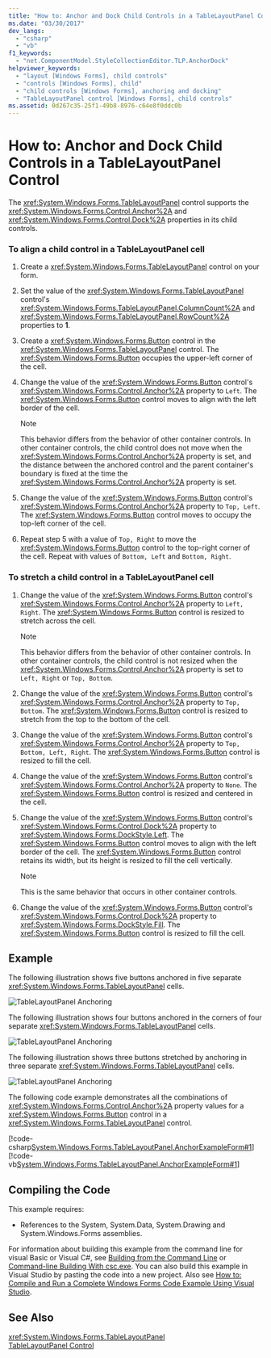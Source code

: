 ```yaml
---
title: "How to: Anchor and Dock Child Controls in a TableLayoutPanel Control"
ms.date: "03/30/2017"
dev_langs: 
  - "csharp"
  - "vb"
f1_keywords: 
  - "net.ComponentModel.StyleCollectionEditor.TLP.AnchorDock"
helpviewer_keywords: 
  - "layout [Windows Forms], child controls"
  - "controls [Windows Forms], child"
  - "child controls [Windows Forms], anchoring and docking"
  - "TableLayoutPanel control [Windows Forms], child controls"
ms.assetid: 0d267c35-25f1-49b8-8976-c64e8f0ddc0b
---
```

# How to: Anchor and Dock Child Controls in a TableLayoutPanel Control
The <xref:System.Windows.Forms.TableLayoutPanel> control supports the <xref:System.Windows.Forms.Control.Anchor%2A> and <xref:System.Windows.Forms.Control.Dock%2A> properties in its child controls.  
  
### To align a child control in a TableLayoutPanel cell  
  
1.  Create a <xref:System.Windows.Forms.TableLayoutPanel> control on your form.  
  
2.  Set the value of the <xref:System.Windows.Forms.TableLayoutPanel> control's <xref:System.Windows.Forms.TableLayoutPanel.ColumnCount%2A> and <xref:System.Windows.Forms.TableLayoutPanel.RowCount%2A> properties to **1**.  
  
3.  Create a <xref:System.Windows.Forms.Button> control in the <xref:System.Windows.Forms.TableLayoutPanel> control. The <xref:System.Windows.Forms.Button> occupies the upper-left corner of the cell.  
  
4.  Change the value of the <xref:System.Windows.Forms.Button> control's <xref:System.Windows.Forms.Control.Anchor%2A> property to `Left`. The <xref:System.Windows.Forms.Button> control moves to align with the left border of the cell.  
  
    > [!NOTE]
    >  This behavior differs from the behavior of other container controls. In other container controls, the child control does not move when the <xref:System.Windows.Forms.Control.Anchor%2A> property is set, and the distance between the anchored control and the parent container's boundary is fixed at the time the <xref:System.Windows.Forms.Control.Anchor%2A> property is set.  
  
5.  Change the value of the <xref:System.Windows.Forms.Button> control's <xref:System.Windows.Forms.Control.Anchor%2A> property to `Top, Left`. The <xref:System.Windows.Forms.Button> control moves to occupy the top-left corner of the cell.  
  
6.  Repeat step 5 with a value of `Top, Right` to move the <xref:System.Windows.Forms.Button> control to the top-right corner of the cell. Repeat with values of `Bottom, Left` and `Bottom, Right`.  
  
### To stretch a child control in a TableLayoutPanel cell  
  
1.  Change the value of the <xref:System.Windows.Forms.Button> control's <xref:System.Windows.Forms.Control.Anchor%2A> property to `Left, Right`. The <xref:System.Windows.Forms.Button> control is resized to stretch across the cell.  
  
    > [!NOTE]
    >  This behavior differs from the behavior of other container controls. In other container controls, the child control is not resized when the <xref:System.Windows.Forms.Control.Anchor%2A> property is set to `Left, Right` or `Top, Bottom`.  
  
2.  Change the value of the <xref:System.Windows.Forms.Button> control's <xref:System.Windows.Forms.Control.Anchor%2A> property to `Top, Bottom`. The <xref:System.Windows.Forms.Button> control is resized to stretch from the top to the bottom of the cell.  
  
3.  Change the value of the <xref:System.Windows.Forms.Button> control's <xref:System.Windows.Forms.Control.Anchor%2A> property to `Top, Bottom, Left, Right`. The <xref:System.Windows.Forms.Button> control is resized to fill the cell.  
  
4.  Change the value of the <xref:System.Windows.Forms.Button> control's <xref:System.Windows.Forms.Control.Anchor%2A> property to `None`. The <xref:System.Windows.Forms.Button> control is resized and centered in the cell.  
  
5.  Change the value of the <xref:System.Windows.Forms.Button> control's <xref:System.Windows.Forms.Control.Dock%2A> property to <xref:System.Windows.Forms.DockStyle.Left>. The <xref:System.Windows.Forms.Button> control moves to align with the left border of the cell. The <xref:System.Windows.Forms.Button> control retains its width, but its height is resized to fill the cell vertically.  
  
    > [!NOTE]
    >  This is the same behavior that occurs in other container controls.  
  
6.  Change the value of the <xref:System.Windows.Forms.Button> control's <xref:System.Windows.Forms.Control.Dock%2A> property to <xref:System.Windows.Forms.DockStyle.Fill>. The <xref:System.Windows.Forms.Button> control is resized to fill the cell.  
  
## Example  
 The following illustration shows five buttons anchored in five separate <xref:System.Windows.Forms.TableLayoutPanel> cells.  
  
 ![TableLayoutPanel Anchoring](../../../../docs/framework/winforms/controls/media/vs-tlpanchor.gif "VS_TLPanchor")  
  
 The following illustration shows four buttons anchored in the corners of four separate <xref:System.Windows.Forms.TableLayoutPanel> cells.  
  
 ![TableLayoutPanel Anchoring](../../../../docs/framework/winforms/controls/media/vs-tlpanchor2.gif "VS_TLPanchor2")  
  
 The following illustration shows three buttons stretched by anchoring in three separate <xref:System.Windows.Forms.TableLayoutPanel> cells.  
  
 ![TableLayoutPanel Anchoring](../../../../docs/framework/winforms/controls/media/vs-tlpanchor3.gif "VS_TLPAnchor3")  
  
 The following code example demonstrates all the combinations of <xref:System.Windows.Forms.Control.Anchor%2A> property values for a <xref:System.Windows.Forms.Button> control in a <xref:System.Windows.Forms.TableLayoutPanel> control.  
  
 [!code-csharp[System.Windows.Forms.TableLayoutPanel.AnchorExampleForm#1](../../../../samples/snippets/csharp/VS_Snippets_Winforms/System.Windows.Forms.TableLayoutPanel.AnchorExampleForm/CS/TlpAnchorExampleForm.cs#1)]
 [!code-vb[System.Windows.Forms.TableLayoutPanel.AnchorExampleForm#1](../../../../samples/snippets/visualbasic/VS_Snippets_Winforms/System.Windows.Forms.TableLayoutPanel.AnchorExampleForm/VB/TlpAnchorExampleForm.vb#1)]  
  
## Compiling the Code  
 This example requires:  
  
-   References to the System, System.Data, System.Drawing and System.Windows.Forms assemblies.  
  
 For information about building this example from the command line for visual Basic or Visual C#, see [Building from the Command Line](~/docs/visual-basic/reference/command-line-compiler/building-from-the-command-line.md) or [Command-line Building With csc.exe](~/docs/csharp/language-reference/compiler-options/command-line-building-with-csc-exe.md). You can also build this example in Visual Studio by pasting the code into a new project.  Also see [How to: Compile and Run a Complete Windows Forms Code Example Using Visual Studio](https://msdn.microsoft.com/library/Bb129228\(v=vs.110\)).  
  
## See Also  
 <xref:System.Windows.Forms.TableLayoutPanel>  
 [TableLayoutPanel Control](../../../../docs/framework/winforms/controls/tablelayoutpanel-control-windows-forms.md)
